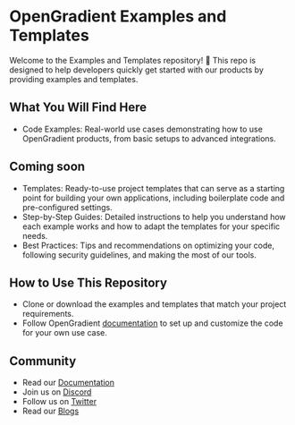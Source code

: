 # OpenGradient Examples and Templates
 
Welcome to the Examples and Templates repository! 🚀 This repo is designed to help developers quickly get started with our products by providing examples and templates.

## What You Will Find Here

 - Code Examples: Real-world use cases demonstrating how to use OpenGradient products, from basic setups to advanced integrations.

## Coming soon
 - Templates: Ready-to-use project templates that can serve as a starting point for building your own applications, including boilerplate code and pre-configured settings.
 - Step-by-Step Guides: Detailed instructions to help you understand how each example works and how to adapt the templates for your specific needs.
 - Best Practices: Tips and recommendations on optimizing your code, following security guidelines, and making the most of our tools.

## How to Use This Repository
 - Clone or download the examples and templates that match your project requirements.
 - Follow OpenGradient [documentation](https://docs.opengradient.ai/) to set up and customize the code for your own use case.

## Community
 * Read our [Documentation](https://docs.opengradient.ai/)
 * Join us on [Discord](https://discord.gg/axammqTRDz)
 * Follow us on [Twitter](https://x.com/OpenGradient)
 * Read our [Blogs](https://opengradient.ai/blog)